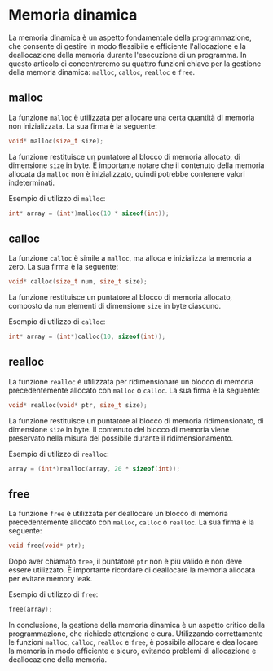 # Memoria dinamica

La memoria dinamica è un aspetto fondamentale della programmazione, che consente di gestire in modo flessibile e efficiente l'allocazione e la deallocazione della memoria durante l'esecuzione di un programma. In questo articolo ci concentreremo su quattro funzioni chiave per la gestione della memoria dinamica: `malloc`, `calloc`, `realloc` e `free`.

## malloc

La funzione `malloc` è utilizzata per allocare una certa quantità di memoria non inizializzata. La sua firma è la seguente:

```c
void* malloc(size_t size);
```

La funzione restituisce un puntatore al blocco di memoria allocato, di dimensione `size` in byte. È importante notare che il contenuto della memoria allocata da `malloc` non è inizializzato, quindi potrebbe contenere valori indeterminati.

Esempio di utilizzo di `malloc`:

```c
int* array = (int*)malloc(10 * sizeof(int));
```

## calloc

La funzione `calloc` è simile a `malloc`, ma alloca e inizializza la memoria a zero. La sua firma è la seguente:

```c
void* calloc(size_t num, size_t size);
```

La funzione restituisce un puntatore al blocco di memoria allocato, composto da `num` elementi di dimensione `size` in byte ciascuno.

Esempio di utilizzo di `calloc`:

```c
int* array = (int*)calloc(10, sizeof(int));
```

## realloc

La funzione `realloc` è utilizzata per ridimensionare un blocco di memoria precedentemente allocato con `malloc` o `calloc`. La sua firma è la seguente:

```c
void* realloc(void* ptr, size_t size);
```

La funzione restituisce un puntatore al blocco di memoria ridimensionato, di dimensione `size` in byte. Il contenuto del blocco di memoria viene preservato nella misura del possibile durante il ridimensionamento.

Esempio di utilizzo di `realloc`:

```c
array = (int*)realloc(array, 20 * sizeof(int));
```

## free

La funzione `free` è utilizzata per deallocare un blocco di memoria precedentemente allocato con `malloc`, `calloc` o `realloc`. La sua firma è la seguente:

```c
void free(void* ptr);
```

Dopo aver chiamato `free`, il puntatore `ptr` non è più valido e non deve essere utilizzato. È importante ricordare di deallocare la memoria allocata per evitare memory leak.

Esempio di utilizzo di `free`:

```c
free(array);
```

In conclusione, la gestione della memoria dinamica è un aspetto critico della programmazione, che richiede attenzione e cura. Utilizzando correttamente le funzioni `malloc`, `calloc`, `realloc` e `free`, è possibile allocare e deallocare la memoria in modo efficiente e sicuro, evitando problemi di allocazione e deallocazione della memoria.